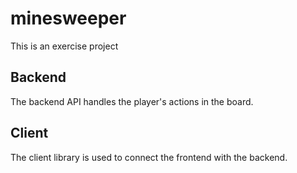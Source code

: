 # minesweeper
This is an exercise project

## Backend
The backend API handles the player's actions in the board.

## Client
The client library is used to connect the frontend with the backend.
